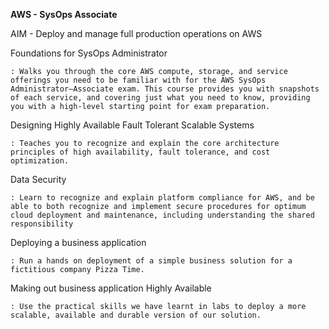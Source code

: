 **AWS - SysOps Associate**

AIM - Deploy and manage full production operations on AWS

Foundations for SysOps Administrator
    
    : Walks you through the core AWS compute, storage, and service offerings you need to be familiar with for the AWS SysOps Administrator–Associate exam. This course provides you with snapshots of each service, and covering just what you need to know, providing you with a high-level starting point for exam preparation. 
Designing Highly Available Fault Tolerant Scalable Systems
    
    : Teaches you to recognize and explain the core architecture principles of high availability, fault tolerance, and cost optimization. 
Data Security
    
    : Learn to recognize and explain platform compliance for AWS, and be able to both recognize and implement secure procedures for optimum cloud deployment and maintenance, including understanding the shared responsibility 
Deploying a business application
    
    : Run a hands on deployment of a simple business solution for a fictitious company Pizza Time. 
Making out business application Highly Available
    
    : Use the practical skills we have learnt in labs to deploy a more scalable, available and durable version of our solution. 